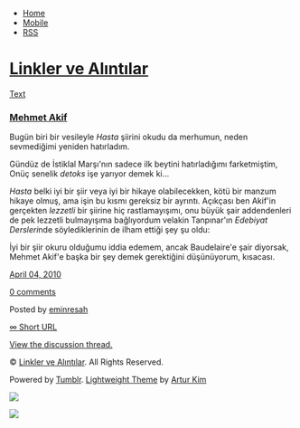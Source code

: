 -   [Home](/)
-   [Mobile](/mobile)
-   [RSS](http://eminresah.tumblr.com/rss)

[Linkler ve Alıntılar](/)
=========================

[Text](http://eminresah.tumblr.com/post/494265107/mehmet-akif)

### [Mehmet Akif](http://eminresah.tumblr.com/post/494265107/mehmet-akif)

Bugün biri bir vesileyle *Hasta* şiirini okudu da merhumun, neden
sevmediğimi yeniden hatırladım.

Gündüz de İstiklal Marşı'nın sadece ilk beytini hatırladığımı
farketmiştim, Onüç senelik *detoks* işe yarıyor demek ki…

*Hasta* belki iyi bir şiir veya iyi bir hikaye olabilecekken, kötü bir
manzum hikaye olmuş, ama işin bu kısmı gereksiz bir ayrıntı. Açıkçası
ben Akif'in gerçekten *lezzetli* bir şiirine hiç rastlamayışımı, onu
büyük şair addendenleri de pek lezzetli bulmayışıma bağlıyordum velakin
Tanpınar'ın *Edebiyat Dersleri*nde söylediklerinin de ilham ettiği şey
şu oldu:

İyi bir şiir okuru olduğumu iddia edemem, ancak Baudelaire'e şair
diyorsak, Mehmet Akif'e başka bir şey demek gerektiğini düşünüyorum,
kısacası.

[April 04, 2010](http://eminresah.tumblr.com/post/494265107/mehmet-akif)

[0
comments](http://eminresah.tumblr.com/post/494265107/mehmet-akif#disqus_thread)

Posted by [eminresah](http://eminresah.tumblr.com/)

[∞ Short URL](http://tmblr.co/ZWS1OyTTUCJ)

[View the discussion thread.](http://erblog.disqus.com/?url=ref)

© [Linkler ve Alıntılar](/). All Rights Reserved.

Powered by [Tumblr](http://tumblr.com). [Lightweight
Theme](http://www.tumblr.com/theme/10820) by [Artur
Kim](http://arturkim.com)

![](https://px.srvcs.tumblr.com/impixu?T=1434918936&J=eyJ0eXBlIjoidXJsIiwidXJsIjoiaHR0cDpcL1wvZW1pbnJlc2FoLnR1bWJsci5jb21cL3Bvc3RcLzQ5NDI2NTEwN1wvbWVobWV0LWFraWYiLCJyZXF0eXBlIjowLCJyb3V0ZSI6IlwvcG9zdFwvOmlkXC86c3VtbWFyeSIsIm5vc2NyaXB0IjoxfQ==&U=OLONJLJPPD&K=2cd3caaeacc1d044c3838cb91aa41b18f2fdb7d544b67bf0f5cb9a8161e9e2c6&R=)

![](https://px.srvcs.tumblr.com/impixu?T=1434918936&J=eyJ0eXBlIjoicG9zdCIsInVybCI6Imh0dHA6XC9cL2VtaW5yZXNhaC50dW1ibHIuY29tXC9wb3N0XC80OTQyNjUxMDdcL21laG1ldC1ha2lmIiwicmVxdHlwZSI6MCwicm91dGUiOiJcL3Bvc3RcLzppZFwvOnN1bW1hcnkiLCJwb3N0cyI6W3sicG9zdGlkIjoiNDk0MjY1MTA3IiwiYmxvZ2lkIjoiMzY0ODAyOCIsInNvdXJjZSI6MzN9XSwibm9zY3JpcHQiOjF9&U=KLOBEHKILK&K=6e1e51edabfcedb3a0496ea311bf044f253a9fc76be1afbd605898915511fe36&R=)

